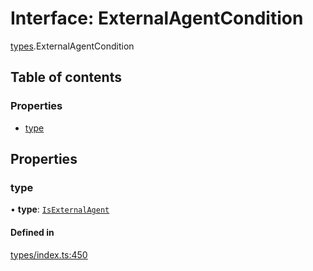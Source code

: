 # Interface: ExternalAgentCondition

[types](../wiki/types).ExternalAgentCondition

## Table of contents

### Properties

- [type](../wiki/types.ExternalAgentCondition#type)

## Properties

### type

• **type**: [`IsExternalAgent`](../wiki/types.ConditionType#isexternalagent)

#### Defined in

[types/index.ts:450](https://github.com/PolymeshAssociation/polymesh-sdk/blob/07a4c5b0/src/types/index.ts#L450)
